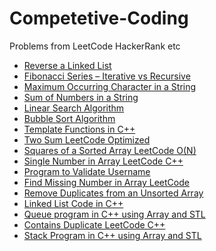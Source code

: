 # Competetive-Coding
Problems from LeetCode HackerRank etc

<!-- BLOG-POST-LIST:START -->
- [Reverse a Linked List](https://matrixread.com/reverse-a-linked-list/)
- [Fibonacci Series – Iterative vs Recursive](https://matrixread.com/fibonacci-series-iterative-vs-recursive/)
- [Maximum Occurring Character in a String](https://matrixread.com/maximum-occurring-character-in-a-string/)
- [Sum of Numbers in a String](https://matrixread.com/sum-of-numbers-in-a-string/)
- [Linear Search Algorithm](https://matrixread.com/linear-search-algorithm/)
- [Bubble Sort Algorithm](https://matrixread.com/bubble-sort-algorithm/)
- [Template Functions in C++](https://matrixread.com/template-functions-in-c/)
- [Two Sum LeetCode Optimized](https://matrixread.com/two-sum-leetcode-optimized/)
- [Squares of a Sorted Array LeetCode O(N)](https://matrixread.com/squares-of-a-sorted-array-leetcode-on/)
- [Single Number in Array LeetCode C++](https://matrixread.com/single-number-in-array-leetcode-c/)
- [Program to Validate Username](https://matrixread.com/program-to-validate-username/)
- [Find Missing Number in Array LeetCode](https://matrixread.com/find-missing-number-in-array-leetcode/)
- [Remove Duplicates from an Unsorted Array](https://matrixread.com/remove-duplicates-from-an-unsorted-array/)
- [Linked List Code in C++](https://matrixread.com/linked-list-code-in-c/)
- [Queue program in C++ using Array and STL](https://matrixread.com/queue-program-in-c-using-array-and-stl/)
- [Contains Duplicate LeetCode C++](https://matrixread.com/contains-duplicate-leetcode-c/)
- [Stack Program in C++ using Array and STL](https://matrixread.com/stack-program-in-c-using-array-and-stl/)
<!-- BLOG-POST-LIST:END -->
